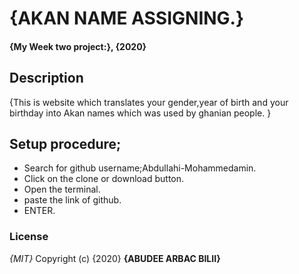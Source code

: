 # {AKAN NAME ASSIGNING.}
#### {My Week two project:}, {2020}

## Description
{This is website which translates your gender,year of birth and your birthday into Akan names which was used by ghanian people. }
## Setup procedure;
* Search for github username;Abdullahi-Mohammedamin.
* Click on the clone or download button.
* Open the terminal.
* paste the link of github.
* ENTER.
### License
*{MIT}*
Copyright (c) {2020} **{ABUDEE  ARBAC BILII}**
  
